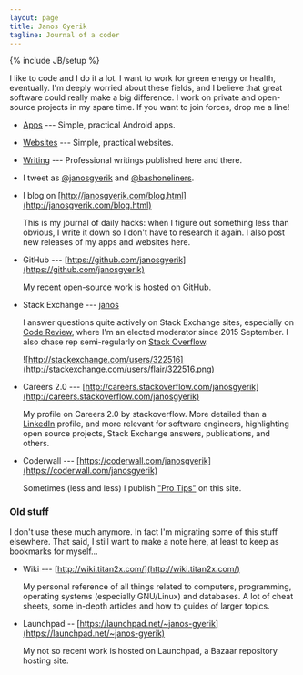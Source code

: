 ```yaml
---
layout: page
title: Janos Gyerik
tagline: Journal of a coder
---
```

{% include JB/setup %}

I like to code and I do it a lot.
I want to work for green energy or health, eventually.
I'm deeply worried about these fields,
and I believe that great software could really make a big difference.
I work on private and open-source projects in my spare time.
If you want to join forces, drop me a line!

- [Apps](apps.html) ---
  Simple, practical Android apps.

- [Websites](websites.html) ---
  Simple, practical websites.

- [Writing](writing.html) ---
  Professional writings published here and there.

- I tweet as [@janosgyerik](https://twitter.com/janosgyerik) and [@bashoneliners](https://twitter.com/bashoneliners).

- I blog on [http://janosgyerik.com/blog.html](http://janosgyerik.com/blog.html)

  This is my journal of daily hacks:
  when I figure out something less than obvious,
  I write it down so I don't have to research it again.
  I also post new releases of my apps and websites here.

- GitHub --- [https://github.com/janosgyerik](https://github.com/janosgyerik)

  My recent open-source work is hosted on GitHub.

- Stack Exchange --- [janos](http://stackexchange.com/users/322516)

  I answer questions quite actively on Stack Exchange sites,
  especially on
  [Code Review](http://codereview.stackexchange.com/users/12390/janos),
  where I'm an elected moderator since 2015 September.
  I also chase rep semi-regularly on
  [Stack Overflow](http://stackoverflow.com/users/641955/janos).

  ![http://stackexchange.com/users/322516](http://stackexchange.com/users/flair/322516.png)

- Careers 2.0 --- [http://careers.stackoverflow.com/janosgyerik](http://careers.stackoverflow.com/janosgyerik)

  My profile on Careers 2.0 by stackoverflow.
  More detailed than a [LinkedIn](http://fr.linkedin.com/in/janosgyerik/) profile,
  and more relevant for software engineers,
  highlighting open source projects, Stack Exchange answers,
  publications, and others.

- Coderwall --- [https://coderwall.com/janosgyerik](https://coderwall.com/janosgyerik)

  Sometimes (less and less)
  I publish ["Pro Tips"](https://coderwall.com/p/u/janosgyerik) on this site.

### Old stuff

I don't use these much anymore.
In fact I'm migrating some of this stuff elsewhere.
That said, I still want to make a note here,
at least to keep as bookmarks for myself...

- Wiki --- [http://wiki.titan2x.com/](http://wiki.titan2x.com/)

  My personal reference of all things related to computers,
  programming, operating systems (especially GNU/Linux) and databases.
  A lot of cheat sheets,
  some in-depth articles and how to guides of larger topics.

- Launchpad -- [https://launchpad.net/~janos-gyerik](https://launchpad.net/~janos-gyerik)

  My not so recent work is hosted on Launchpad,
  a Bazaar repository hosting site.

<!--
If you appreciate my open source work, apps, tools,
you can make a small donation through PayPal:

<form action="https://www.paypal.com/cgi-bin/webscr" method="post" target="_top">
<input type="hidden" name="cmd" value="_s-xclick">
<input type="hidden" name="hosted_button_id" value="JMG95JHR9DLQU">
<input type="image" src="https://www.paypalobjects.com/en_US/i/btn/btn_donate_LG.gif" border="0" name="submit" alt="PayPal - The safer, easier way to pay online!">
<img alt="" border="0" src="https://www.paypalobjects.com/en_US/i/scr/pixel.gif" width="1" height="1">
</form>
-->
